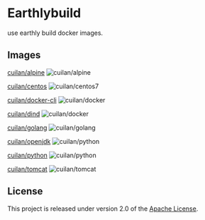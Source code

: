 # Earthlybuild

use earthly build docker images.

## Images

[cuilan/alpine](https://hub.docker.com/r/cuilan/alpine)
![cuilan/alpine](https://github.com/cuilan/earthlybuild/actions/workflows/alpine.yaml/badge.svg)

[cuilan/centos](https://hub.docker.com/r/cuilan/centos7)
![cuilan/centos7](https://github.com/cuilan/earthlybuild/actions/workflows/centos.yaml/badge.svg)

[cuilan/docker-cli](https://hub.docker.com/r/cuilan/docker-cli)
![cuilan/docker](https://github.com/cuilan/earthlybuild/actions/workflows/centos.yaml/badge.svg)

[cuilan/dind](https://hub.docker.com/r/cuilan/dind)
![cuilan/docker](https://github.com/cuilan/earthlybuild/actions/workflows/centos.yaml/badge.svg)

[cuilan/golang](https://hub.docker.com/r/cuilan/golang)
![cuilan/golang](https://github.com/cuilan/earthlybuild/actions/workflows/golang.yaml/badge.svg)

[cuilan/openjdk](https://hub.docker.com/r/cuilan/openjdk)
![cuilan/python](https://github.com/cuilan/earthlybuild/actions/workflows/openjdk.yaml/badge.svg)

[cuilan/python](https://hub.docker.com/r/cuilan/python)
![cuilan/python](https://github.com/cuilan/earthlybuild/actions/workflows/python.yaml/badge.svg)

[cuilan/tomcat](https://hub.docker.com/r/cuilan/tomcat)
![cuilan/tomcat](https://github.com/cuilan/earthlybuild/actions/workflows/tomcat.yaml/badge.svg)

## License

This project is released under version 2.0 of the [Apache License](https://www.apache.org/licenses/LICENSE-2.0).
